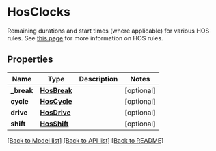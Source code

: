 # HosClocks

Remaining durations and start times (where applicable) for various HOS rules. See [this page](https://www.samsara.com/fleet/eld-compliance/hours-of-service) for more information on HOS rules.
## Properties
Name | Type | Description | Notes
------------ | ------------- | ------------- | -------------
**_break** | [**HosBreak**](HosBreak.md) |  | [optional] 
**cycle** | [**HosCycle**](HosCycle.md) |  | [optional] 
**drive** | [**HosDrive**](HosDrive.md) |  | [optional] 
**shift** | [**HosShift**](HosShift.md) |  | [optional] 

[[Back to Model list]](../README.md#documentation-for-models) [[Back to API list]](../README.md#documentation-for-api-endpoints) [[Back to README]](../README.md)


